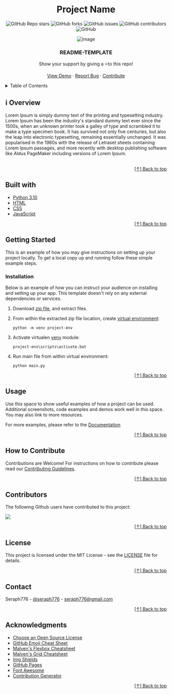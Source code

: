  

<div align="center" id="home">
  
  # Project Name

![GitHub Repo stars](https://img.shields.io/github/stars/seraph776/README-Template?style=for-the-badge)
![GitHub forks](https://img.shields.io/github/forks/seraph776/seraph776?style=for-the-badge)
![GitHub issues](https://img.shields.io/github/issues-raw/joshi008/gsoc-tagger?style=for-the-badge)
![GitHub contributors](https://img.shields.io/github/contributors/seraph776/README-Template?color=green&style=for-the-badge)
![GitHub](https://img.shields.io/github/license/seraph776/README-Template?style=for-the-badge)
 
![image](https://user-images.githubusercontent.com/72005563/155038573-ad9d413a-52b0-46b7-aa90-50d3e78c4073.png)


### README-TEMPLATE 
 
Show your support by giving a ⭐to this repo!

  
[View Demo]() · [Report Bug](https://github.com/seraph776/README-Template/issues)  · [Contribute]()  
  
</div>

<div id="content">
<details>
  <summary> Table of Contents </summary>  
  
1. [Overview of Project](https://github.com/seraph776/README-Template#overview)
2. [Built with](https://github.com/seraph776/README-Template#builtwith)
3. [Getting Started](https://github.com/seraph776/README-Template#getting-started)
   - [Installation](https://github.com/seraph776/README-Template#installation)
   - Prerequisites
4. [Usage](https://github.com/seraph776/README-Template#usage)
5. [How to COntribute](https://github.com/seraph776/README-Template#howtocontribute)
6. [Contributors](https://github.com/seraph776/README-Template#contributors)
7. [License](https://github.com/seraph776/README-Template#license)
8. [Contact](https://github.com/seraph776/README-Template#contact)
9. [Acknowledgement](https://github.com/seraph776/README-Template#acknowledgment)
   

  
</details>

</div>  

<h2 id="overview"> ℹ️ Overview </h2>
Lorem Ipsum is simply dummy text of the printing and typesetting industry. Lorem Ipsum has been the industry's standard dummy text ever since the 1500s, when an unknown printer took a galley of type and scrambled it to make a type specimen book. It has survived not only five centuries, but also the leap into electronic typesetting, remaining essentially unchanged. It was popularised in the 1960s with the release of Letraset sheets containing Lorem Ipsum passages, and more recently with desktop publishing software like Aldus PageMaker including versions of Lorem Ipsum.<br><br>

<div align="right">

[[↑] Back to top](https://github.com/seraph776/README-Template#home)

</div>  


## <h2 id="builtwith"> Built with </h2>
- [Python 3.10](https://www.python.org/)
- [HTML](https://html.com/)
- [CSS](https://www.w3.org/Style/CSS/Overview.en.html)
- [JavaScript](https://www.javascript.com/)

<div align="right">

[[↑] Back to top](https://github.com/seraph776/README-Template#home)

</div>  



## <h2 id="getting-started">Getting Started </h2>

This is an example of how you may give instructions on setting up your project locally. To get a local copy up and running follow these simple example steps.

<h3 id="installation"> Installation </h3>

Below is an example of how you can instruct your audience on installing and setting up your app. This template doesn't rely on any external dependencies or services.

1. Download [zip file](https://github.com/seraph776/PROJECTNAME), and extract files.
2. From within the extracted zip file location, create [virtual environment](https://docs.python.org/3/glossary.html#term-virtual-environment):

    ```
    python -m venv project-env
    ```


3. Activate virtualen [venv](https://docs.python.org/3/tutorial/venv.html) module:

    ```
    project-env\scripts\activate.bat
    ```

4. Run main file from within virtual environment:

    ```
    python main.py
    ```



<div align="right">

[[↑] Back to top](https://github.com/seraph776/README-Template#content)

</div>  



<h2 id="usage"> Usage </h2>

Use this space to show useful examples of how a project can be used. Additional screenshots, code examples and demos work well in this space. You may also link to more resources.

For more examples, please refer to the [Documentation](https://example.com/)



<div align="right">

[[↑] Back to top](https://github.com/seraph776/README-Template#home)

</div>  


<h2 id="howtocontribute"> How to Contribute </h2>

Contributions are Welcome! For instructions on how to contribute please read our [Contributing Guidelines]().

<div align="right">

[[↑] Back to top](https://github.com/seraph776/README-Template#content)

</div>  




<h2 id="contributors">  Contributors </h2>

 The following Github users have contributed to this project: 

<a href="https://github.com/seraph776/README-Template/graphs/contributors">
  <img src="https://contrib.rocks/image?repo=seraph776/README-Template" />
</a>


<div align="right">

[[↑] Back to top](https://github.com/seraph776/README-Template#home)

</div>  



<h2 id="license">  License  </h2> 


This project is licensed under the MIT License - see the [LICENSE](https://raw.githubusercontent.com/seraph776/README-Template/main/LICENSE) file for details.

<div align="right">

[[↑] Back to top](https://github.com/seraph776/README-Template#home)

</div>  



<h2 id="contact"> Contact </h2>

Seraph776 - [@seraph776]() - [seraph776@gmail.com]()


<div align="right">

[[↑] Back to top](https://github.com/seraph776/README-Template#home)

</div>  


<h2 id="acknowledgment"> Acknowledgments </h2>

- [Choose an Open Source License](https://choosealicense.com/)
- [GitHub Emoji Cheat Sheet](https://www.webfx.com/tools/emoji-cheat-sheet/)
- [Malven's Flexbox Cheatsheet](https://flexbox.malven.co/)
- [Malven's Grid Cheatsheet](https://grid.malven.co/)
- [Img Shields](https://shields.io/)
- [GitHub Pages](https://pages.github.com/)
- [Font Awesome](https://fontawesome.com/)
- [Contribution Generator](https://contrib.rocks/preview)


<div align="right">

[[↑] Back to top](https://github.com/seraph776/README-Template#home)

</div>  
